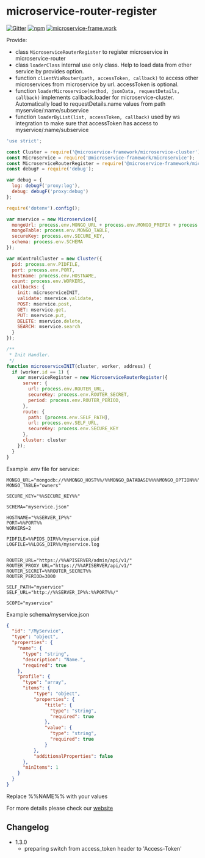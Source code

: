 # microservice-router-register

[![Gitter](https://img.shields.io/gitter/room/microservice-framework/chat.svg?style=flat-square)](https://gitter.im/microservice-framework/chat)
[![npm](https://img.shields.io/npm/dt/@microservice-framework/microservice-router-register.svg?style=flat-square)](https://www.npmjs.com/~microservice-framework)
[![microservice-frame.work](https://img.shields.io/badge/online%20docs-200-green.svg?style=flat-square)](http://microservice-frame.work)

Provide:
 - class `MicroserviceRouterRegister` to register microservice in microservice-router 
 - class `loaderClass` internal use only class. Help to load data from other service by provides option. 
 - function `clientViaRouter(path, accessToken, callback)` to access other microservices from microservice by url. accessToken is optional.
 - function `loaderMicroservice(method, jsonData, requestDetails, callback)` implements callback.loader for microservice-cluster. Automatically load to requestDetails.name values from path myservice/:name/subservice
 - function `loaderByList(list, accessToken, callback)` used by ws integration to make sure that accessToken has access to myservice/:name/subservice

```js
'use strict';

const Cluster = require('@microservice-framework/microservice-cluster');
const Microservice = require('@microservice-framework/microservice');
const MicroserviceRouterRegister = require('@microservice-framework/microservice-router-register');
const debugF = require('debug');

var debug = {
  log: debugF('proxy:log'),
  debug: debugF('proxy:debug')
};

require('dotenv').config();

var mservice = new Microservice({
  mongoUrl: process.env.MONGO_URL + process.env.MONGO_PREFIX + process.env.MONGO_OPTIONS,
  mongoTable: process.env.MONGO_TABLE,
  secureKey: process.env.SECURE_KEY,
  schema: process.env.SCHEMA
});

var mControlCluster = new Cluster({
  pid: process.env.PIDFILE,
  port: process.env.PORT,
  hostname: process.env.HOSTNAME,
  count: process.env.WORKERS,
  callbacks: {
    init: microserviceINIT,
    validate: mservice.validate,
    POST: mservice.post,
    GET: mservice.get,
    PUT: mservice.put,
    DELETE: mservice.delete,
    SEARCH: mservice.search
  }
});

/**
 * Init Handler.
 */
function microserviceINIT(cluster, worker, address) {
  if (worker.id == 1) {
    var mserviceRegister = new MicroserviceRouterRegister({
      server: {
        url: process.env.ROUTER_URL,
        secureKey: process.env.ROUTER_SECRET,
        period: process.env.ROUTER_PERIOD,
      },
      route: {
        path: [process.env.SELF_PATH],
        url: process.env.SELF_URL,
        secureKey: process.env.SECURE_KEY
      },
      cluster: cluster
    });
  }
}

```

Example .env file for service:

```
MONGO_URL="mongodb://%%MONGO_HOST%%/%%MONGO_DATABASE%%%%MONGO_OPTION%%"
MONGO_TABLE="owners"

SECURE_KEY="%%SECURE_KEY%%"

SCHEMA="myservice.json"

HOSTNAME="%%SERVER_IP%%"
PORT=%%PORT%%
WORKERS=2

PIDFILE=%%PIDS_DIR%%/myservice.pid
LOGFILE=%%LOGS_DIR%%/myservice.log


ROUTER_URL="https://%%APISERVER/admin/api/v1/"
ROUTER_PROXY_URL="https://%%APISERVER/api/v1/"
ROUTER_SECRET=%%ROUTER_SECRET%%
ROUTER_PERIOD=3000

SELF_PATH="myservice"
SELF_URL="http://%%SERVER_IP%%:%%PORT%%/"

SCOPE="myservice"

```

Example schema/myservice.json

```json
{
  "id": "/MyService",
  "type": "object",
  "properties": {
    "name": {
      "type": "string",
      "description": "Name.",
      "required": true
    },
    "profile": {
      "type": "array",
      "items": {
          "type": "object",
          "properties": {
              "title": {
                "type": "string",
                "required": true
              },
              "value": {
                "type": "string",
                "required": true
              }
          },
          "additionalProperties": false
      },
      "minItems": 1
    }
  }
}

```

Replace %%NAME%% with your values

For more details please check our [website](http://microservice-frame.work)

## Changelog

- 1.3.0
  - preparing switch from access_token header to 'Access-Token'
  

